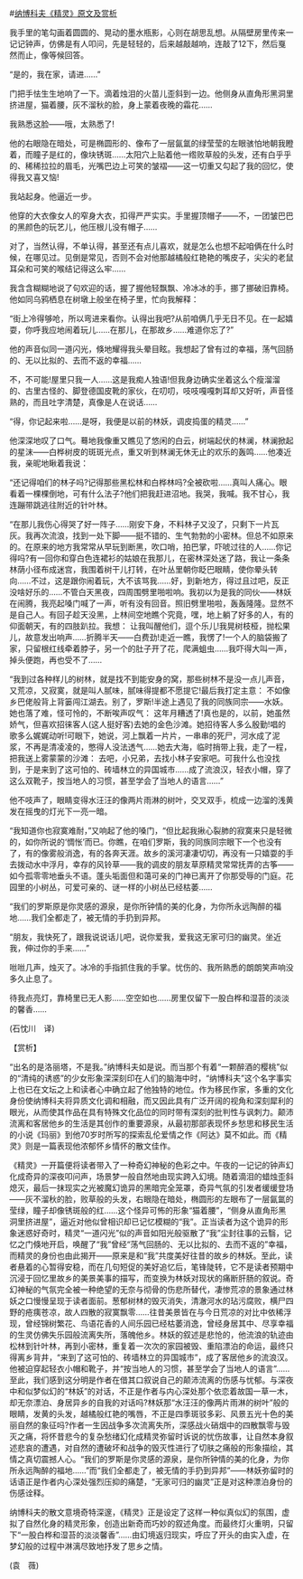 #[纳博科夫《精灵》原文及赏析](https://www.vrrw.net/wx/12380.html)

我手里的笔勾画着圆圆的、晃动的墨水瓶影，心则在胡思乱想。从隔壁房里传来一记记钟声，仿佛是有人叩问，先是轻轻的，后来越敲越响，连敲了12下，然后戛然而止，像等候回答。

“是的，我在家，请进……”

门把手怯生生地响了一下。滴着烛泪的火苗儿歪斜到一边。他侧身从直角形黑洞里挤进屋，猫着腰，灰不溜秋的脸，身上蒙着夜晚的霜花……

我熟悉这脸——哦，太熟悉了!

他的右眼隐在暗处，可是椭圆形的、像布了一层氤氲的绿莹莹的左眼骇怕地朝我瞪着，而瞳子是红的，像块锈斑……太阳穴上贴着他一绺败草般的头发，还有白乎乎的、稀稀拉拉的眉毛，光嘴巴边上可笑的皱褶——这一切重又勾起了我的回忆，使得我又喜又恼!

我站起身。他逼近一步。

他穿的大衣像女人的窄身大衣，扣得严严实实。手里握顶帽子——不，一团皱巴巴的黑颜色的玩艺儿，他压根儿没有帽子……



对了，当然认得，不单认得，甚至还有点儿喜欢，就是怎么也想不起咱俩在什么时候，在哪见过。见倒是常见，否则不会对他那越橘般红艳艳的嘴皮子，尖尖的老鼠耳朵和可笑的喉结记得这么牢……

我含含糊糊地说了句欢迎的话，握了握他轻飘飘、冷冰冰的手，挪了挪破旧靠椅。他如同乌鸦栖息在树墩上般坐在椅子里，忙向我解释：

“街上冷得够呛，所以弯进来看你。认得出我吧?从前咱俩几乎无日不见。在一起嬉耍，你呼我应地闹着玩儿……在那儿，在那故乡……难道你忘了?”

他的声音似同一道闪光，倏地耀得我头晕目眩。我想起了曾有过的幸福，荡气回肠的、无以比拟的、去而不返的幸福……

不，不可能!屋里只我一人……这是我痴人独语!但我身边确实坐着这么个瘦溜溜的、古里古怪的、脚登德国皮靴的家伙，在叨叨，吱吱嘎嘎刺耳却又好听，声音怪熟的，而且吐字清楚，真像是人在说话……

“得，你记起来啦……是呀，我便是以前的林妖，调皮捣蛋的精灵……”

他深深地叹了口气。蓦地我像重又瞧见了悠闲的白云，树端起伏的林澜，林澜掀起的星沫——白桦树皮的斑斑光点，重又听到林澜无休无止的欢乐的轰鸣……他凑近我，亲昵地瞅着我说：

“还记得咱们的林子吗?记得那些黑松林和白桦林吗?全被砍啦……真叫人痛心。眼看着一棵棵倒地，可有什么法子?他们把我赶进沼地。我哭，我喊。我不甘心，我连蹦带跳逃往附近的针叶林。

“在那儿我伤心得哭了好一阵子……刚安下身，不料林子又没了，只剩下一片瓦灰。我再次流浪，找到一处下脚——挺不错的、生气勃勃的小密林。但总不如原来的。在原来的地方我常常从早玩到断黑，吹口哨，拍巴掌，吓唬过往的人……你记得吗?有一回你和穿白色连裙衫的姑娘在我那儿，在密林深处迷了路，我让一条条林荫小径布成迷宫，我围着树干儿打转，在叶丛里朝你眨巴眼睛，使你晕头转向……不过，这是跟你闹着玩，大不该骂我……好，到新地方，得过且过吧，反正没啥好乐的……不管白天黑夜，四周围劈里啪啦响。我初以为是我的同伙——林妖在闹腾，我亮起嗓门喊了一声，听有没有回音。照旧劈里啪啦，轰轰隆隆。显然不是自己人。有回子趁天没黑，上林间空地瞧个究竟，嘿，地上躺了好多的人，有的仰面朝天，有的四肢趴拉。我想： 让我叫醒他们，逗个乐儿!我晃树枝桠，抛松果儿，故意发出响声……折腾半天——白费劲!走近一瞧，我愣了!一个人的脑袋搬了家，只留根红线牵着脖子，另一个的肚子开了花，爬满蛆虫……我吓得大叫一声，掉头便跑，再也受不了……

“我到过各种样儿的树林，就是找不到能安身的窝，那些树林不是没一点儿声音，又荒凉，又寂寞，就是叫人腻味，腻味得提都不愿提它!最后我打定主意： 不如像乡巴佬般背上背篓闯江湖去。别了，罗斯!半途上遇见了我的同族同宗——水妖。她也落了难，怪可怜的，不断唉声叹气： 这年月糟透了!真也是的，以前，她虽然娇气，但喜欢招徕客人(这人挺好客)去她的金色沙滩。她招待客人多么殷勤!唱的歌多么娓娓动听!可眼下，她说，河上飘着一片片，一串串的死尸，河水成了泥浆，不再是清凌凌的，憋得人没法透气……她去大海，临时捎带上我，走了一程，把我送上雾蒙蒙的沙滩： 去吧，小兄弟，去找小林子安家吧。可我什么也没找到，于是来到了这可怕的、砖墙林立的异国城市……成了流浪汉，轻衣小帽，穿了这么双靴子，按当地人的习惯，甚至学会了当地人的语言……”

他不吱声了，眼睛变得水汪汪的像两片雨淋的树叶，交叉双手，梳成一边溜的浅黄发在摇曳的灯光下一亮一暗。

“我知道你也寂寞难耐，”又响起了他的嗓门，“但比起我揪心裂肺的寂寞来只是轻微的，如你所说的‘惆怅’而已。你瞧，在咱们罗斯，我的同族同宗眼下一个也没有了，有的像雾般消逸，有的各奔天涯。故乡的溪河凄凄切切，再没有一只嬉耍的手去拨动水中浮月，幸存的风铃草——我的调皮的朋友草原精灵常常抚弄的古筝——如今孤零零地垂头不语。蓬头垢面但和蔼可亲的门神已离开了你那受辱的门庭。花园里的小树丛，可爱可亲的、谜一样的小树丛已经枯萎……

“我们的罗斯原是你灵感的源泉，是你所钟情的美的化身，为你所永远陶醉的福地……我们全都走了，被无情的手扔到异邦。

“朋友，我快死了，跟我说说话儿吧，说你爱我，爱我这无家可归的幽灵。坐近我，伸过你的手来……”

咝咝几声，烛灭了。冰冷的手指抓住我的手掌。忧伤的、我所熟悉的朗朗笑声响没多久止息了。

待我点亮灯，靠椅里已无人影……空空如也……房里仅留下一股白桦和湿苔的淡淡的馨香……

(石忱川　译)

【赏析】

“出名的是洛丽塔，不是我。”纳博科夫如是说。而当那个有着“一颗醉酒的樱桃”似的“清纯的诱惑”的少女形象深深刻印在人们的脑海中时，“纳博科夫”这个名字事实上也已在文坛之上和读者心中确立起了他独特的地位。作为移民作家，多重的文化身份使纳博科夫将异质文化调和相融，而又因此具有广泛开阔的视角和深刻犀利的眼光，从而使其作品在具有特殊文化品位的同时带有深刻的批判性与讽刺力。颠沛流离和客居他乡的生活是其创作的重要源泉，从最初那部表现怀乡愁思和移民生活的小说《玛丽》到他70岁时所写的探索乱伦爱情之作《阿达》莫不如此。而《精灵》则是一篇表现他浓郁怀乡情怀的散文佳作。

《精灵》一开篇便将读者带入了一种奇幻神秘的色彩之中。午夜的一记记的钟声幻化成奇异的深夜叩问声，场景梦一般自然地由现实跨入幻境。随着滴泪的蜡烛歪斜熄灭，最后一抹现实之光被魔幻诡异的黑暗完全笼罩，奇异气氛的引发者缓缓登场——灰不溜秋的脸，败草般的头发，右眼隐在暗处，椭圆形的左眼布了一层氤氲的莹绿，瞳子却像锈斑般的红……这个怪异可怖的形象“猫着腰”，“侧身从直角形黑洞里挤进屋”，逼近对他似曾相识却已记忆模糊的“我”。正当读者为这个诡异的形象迷惑好奇时，精灵“一道闪光”似的声音如阳光般驱散了“我”尘封往事的云翳，记忆之门倏地开启，唤醒了“我”曾经“荡气回肠的、无以比拟的、去而不返的”幸福，而精灵的身份也由此揭开——原来是和“我”共度美好往昔的故乡的林妖。至此，读者悬着的心暂得安稳，而在几句短促的美好追忆后，笔锋陡转，它不是读者预期中沉浸于回忆里故乡的美景美事的描写，而变换为林妖对现状的痛断肝肠的叙说。奇幻神秘的气氛完全被一种绝望的无奈与彻骨的伤悲所替代，凄惨荒凉的景象通过林妖之口慢慢呈现于读者面前。葱郁树林的毁灭消失，清澈河水的玷污腐败，横尸四野的疮痍苍凉，故人四散的寂寞飘零……往昔美景皆在与今日荒凉的对比中依稀浮现，曾经锦树繁花、鸟语花香的人间乐园已经枯萎消逸，曾经身居其中、尽享幸福的生灵仿佛失乐园般流离失所，落魄他乡。林妖的叙述是悲怆的，他流浪的轨迹由松林到针叶林，再到小密林，重复着一次次的家园被毁、重陷漂泊的命运，最终只得离乡背井，“来到了这可怕的、砖墙林立的异国城市”，成了客居他乡的流浪汉。他被迫穿起轻衣小帽和靴子，并“按当地人的习惯，甚至学会了当地人的语言”……至此，我们感到这分明是作者在借其口叙说自己的颠沛流离的伤感与忧郁。与深夜中和似梦似幻的“林妖”的对话，不正是作者与内心深处那个依恋着故国一草一木，却无奈漂泊、身居异乡的自我的对话吗?林妖那“水汪汪的像两片雨淋的树叶”般的眼睛，发黄的头发，越橘般红艳的嘴唇，不正是四季斑驳多彩、风景五光十色的美丽自然的象征吗?作者一生因战争多次流离失所，深感战火硝烟中的四散飘零与毁灭之痛，将怀昔悲今的复杂愁绪幻化成精灵弥留时诉说的忧伤故事，让自然本身叙述悲哀的遭遇，对自然的遭破坏和战争的毁灭性进行了切肤之痛般的形象描绘，其情之真切震撼人心。“我们的罗斯是你灵感的源泉，是你所钟情的美的化身，为你所永远陶醉的福地……”而“我们全都走了，被无情的手扔到异邦”——林妖弥留时的话语正是作者内心深处强烈压抑的痛楚，“无家可归的幽灵”正是对这种漂泊身份的伤感诠释。

纳博科夫的散文意境奇特深邃，《精灵》正是设定了这样一种似真似幻的氛围，虚拟了自然化身的精灵形象，创造出新奇而巧妙的叙述角度。而最终灯火重明，只留下“一股白桦和湿苔的淡淡馨香”……由幻境返归现实，呼应了开头的由实入虚，在梦幻般的过程中淋漓尽致地抒发了思乡之情。

(袁　薇)

